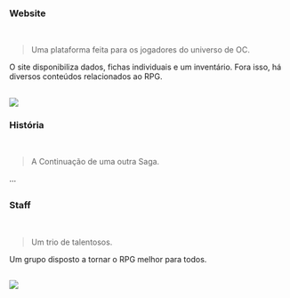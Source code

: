<h3>Website</h3>
<br>

> Uma plataforma feita para os jogadores do universo de OC.

O site disponibiliza dados, fichas individuais e um inventário. Fora isso, há diversos conteúdos relacionados ao RPG. 

##

<img src="https://cdn.discordapp.com/attachments/925439012397809694/993289742609301634/Layout_PC.png" />


<h3>História</h3>
<br>

> A Continuação de uma outra Saga.

...

##
   
<h3>Staff</h3>
<br>

> Um trio de talentosos.
  
Um grupo disposto a tornar o RPG melhor para todos.

##

<img src="https://cdn.discordapp.com/attachments/925439012397809694/993244944607219752/Staff_Equipe.png" />

